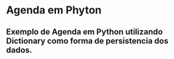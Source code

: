 # Agenda em Phyton
## Exemplo de Agenda em Python utilizando Dictionary como forma de persistencia dos dados.
